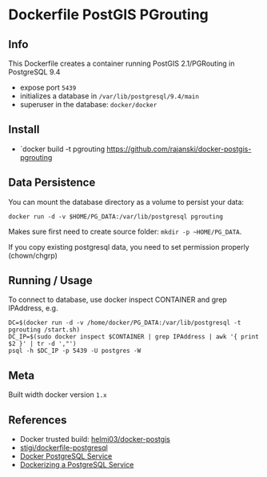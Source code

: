 # Dockerfile PostGIS PGrouting

## Info

This Dockerfile creates a container running PostGIS 2.1/PGRouting in PostgreSQL 9.4

- expose port `5439`
- initializes a database in `/var/lib/postgresql/9.4/main`
- superuser in the database: `docker/docker`


## Install

- `docker build -t pgrouting https://github.com/rajanski/docker-postgis-pgrouting


## Data Persistence

You can mount the database directory as a volume to persist your data:

`docker run -d -v $HOME/PG_DATA:/var/lib/postgresql pgrouting`

Makes sure first need to create source folder: `mkdir -p ~HOME/PG_DATA`.

If you copy existing postgresql data, you need to set permission properly (chown/chgrp)

## Running / Usage

To connect to database, use docker inspect CONTAINER and grep IPAddress, e.g.

```
DC=$(docker run -d -v /home/docker/PG_DATA:/var/lib/postgresql -t pgrouting /start.sh)
DC_IP=$(sudo docker inspect $CONTAINER | grep IPAddress | awk '{ print $2 }' | tr -d ',"')
psql -h $DC_IP -p 5439 -U postgres -W 
```





## Meta

Built width docker version `1.x`


## References

- Docker trusted build: [helmi03/docker-postgis](https://index.docker.io/u/helmi03/docker-postgis/)
- [stigi/dockerfile-postgresql](https://github.com/stigi/dockerfile-postgresql)
- [Docker PostgreSQL Service](http://docs.docker.io/en/latest/examples/postgresql_service/)
- [Dockerizing a PostgreSQL Service](http://docs.docker.com/examples/postgresql_service/)

